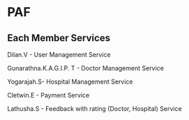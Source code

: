 # PAF

Each Member Services
---------------------
Dilan.V - User Management Service

Gunarathna.K.A.G.I.P. T - Doctor Management Service 

Yogarajah.S- Hospital Management Service 

Cletwin.E - Payment Service

Lathusha.S - Feedback with rating (Doctor, Hospital) Service
